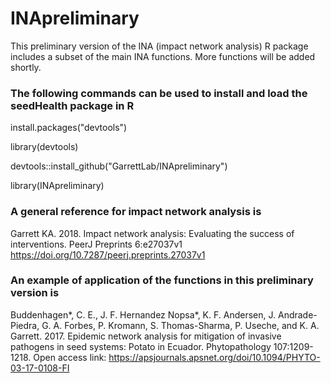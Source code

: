 # INApreliminary

This preliminary version of the INA (impact network analysis) R package includes a subset of the main INA functions.  More functions will be added shortly.

### The following commands can be used to install and load the seedHealth package in R

install.packages("devtools")

library(devtools)

devtools::install_github("GarrettLab/INApreliminary")

library(INApreliminary)

### A general reference for impact network analysis is

Garrett KA. 2018. Impact network analysis: Evaluating the success of interventions. PeerJ Preprints 6:e27037v1 https://doi.org/10.7287/peerj.preprints.27037v1

### An example of application of the functions in this preliminary version is

Buddenhagen*, C. E.,  J. F. Hernandez Nopsa*, K. F. Andersen, J. Andrade-Piedra, G. A. Forbes, P. Kromann, S. Thomas-Sharma, P. Useche, and K. A. Garrett. 2017. Epidemic network analysis for mitigation of invasive pathogens in seed systems: Potato in Ecuador.  Phytopathology 107:1209-1218. Open access link: https://apsjournals.apsnet.org/doi/10.1094/PHYTO-03-17-0108-FI
